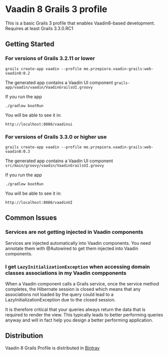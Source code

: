 # Vaadin 8 Grails 3 profile

This is a basic Grails 3 profile that enables Vaadin8-based development. Requires at least Grails 3.3.0.RC1

## Getting Started

### For versions of Grails 3.2.11 or lower

`grails create-app vaadin --profile me.przepiora.vaadin-grails:web-vaadin8:0.2`

The generated app contains a Vaadin UI component `grails-app/vaadin/vaadin/VaadinGrailsUI.groovy`

If you run the app

`./gradlew bootRun`

You will be able to see it in: 

`http://localhost:8080/vaadinui`

### For versions of Grails 3.3.0 or higher use

`grails create-app vaadin --profile me.przepiora.vaadin-grails:web-vaadin8:0.3`

The generated app contains a Vaadin UI component `src/main/groovy/vaadin/VaadinGrailsUI.groovy `

If you run the app

`./gradlew bootRun`

You will be able to see it in: 

`http://localhost:8080/vaadinUI`

## Common Issues

### Services are not getting injected in Vaadin components

Services are injected automatically into Vaadin components. You need annotate them with @Autowired to get them injected into Vaadin components. 

### I get `LazyInitializationException` when accessing domain classes associations in my Vaadin compponents 

When a Vaadin component calls a Grails service, once the service method completes, the Hibernate session is closed which means that any associations not loaded by the query could lead to a LazyInitializationException due to the closed session.

It is therefore critical that your queries always return the data that is required to render the view. This typically leads to better performing queries anyway and will in fact help you design a better performing application.

## Distribution

Vaadin 8 Grails Profile is distributed in [Bintray](https://bintray.com/macprzepiora/profiles/web-vaadin8)
